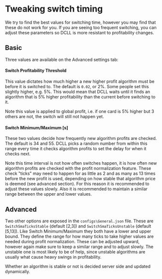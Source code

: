 # Tweaking switch timing

We try to find the best values for switching time, however you may find that these do not work for you. If you are seeing too frequent switching, you can adjust these parameters so DCLL is more resistant to profitability changes.

## Basic 

Three values are available on the Advanced settings tab:

#### Switch Profitability Threshold

This value dictates how much higher a new higher profit algorithm must be before it is switched to. The default is `0.02`, or 2%. Some people set this slightly higher, e.g. 5%. This would mean that DCLL waits until it finds an algorithm that is 5% higher profitability than the current before switching to it.

Note this value is applied to global profit, i.e. if one card is 5% higher but 3 others are not, the switch will still not happen yet.

#### Switch Minimum/Maximum [s]

These two values decide how frequently new algorithm profits are checked. The default is 34 and 55. DCLL picks a random number from within this range every time it checks algorithm profits to set the delay for when it checks next.

Note this time interval is not how often switches happen, it is how often new algorithm profits are checked with the profit normalization feature. These check "ticks" may need to happen for as little as 2 and as many as 13 times before the new profit is used, depending on how stable that algorithm price is deemed (see advanced section). For this reason it is recommended to adjust these values slowly. Also it is recommended to maintain a similar range between the upper and lower values.

## Advanced

Two other options are exposed in the `configs\General.json` file. These are `SwitchSmaTicksStable` (default [2,3]) and `SwitchSmaTicksUnstable` (default [5,13]). Like Switch Minimum/Maximum they both have a lower and upper bound. They define the range for how many ticks to take higher values are needed during profit normalization. These can be adjusted upward, however again make sure to keep a similar range and to adjust slowly. The unstable one is most likely to be of help, since unstable algorithms are usually what cause heavy swings in profitability. 

Whether an algorithm is stable or not is decided server side and updated dynamically. 